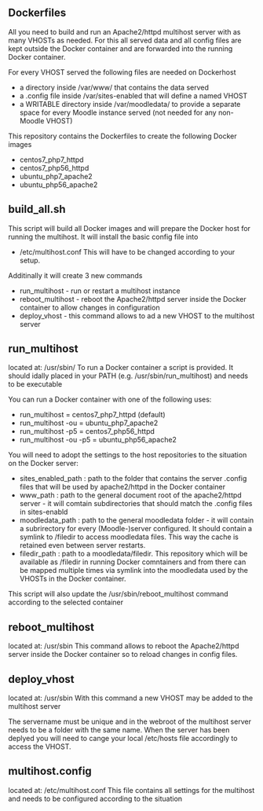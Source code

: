 Dockerfiles
-----------
All you need to build and run an Apache2/httpd multihost server with as many VHOSTs as needed.
For this all served data and all config files are kept outside the Docker container and are forwarded into the running Docker container.

For every VHOST served the following files are needed on Dockerhost
 * a directory inside /var/www/ that contains the data served
 * a .config file inside /var/sites-enabled that will define a named VHOST
 * a WRITABLE directory inside /var/moodledata/ to provide a separate space for every Moodle instance served (not needed for any non-Moodle VHOST)

This repository contains the Dockerfiles to create the following Docker images
 * centos7_php7_httpd
 * centos7_php56_httpd
 * ubuntu_php7_apache2
 * ubuntu_php56_apache2

build_all.sh
------------
This script will build all Docker images and will prepare the Docker host for running the multihost.
It will install the basic config file into
 * /etc/multihost.conf
This will have to be changed according to your setup.

Additinally it will create 3 new commands
 * run_multihost - run or restart a multihost instance
 * reboot_multihost - reboot the Apache2/httpd server inside the Docker container to allow changes in configuration
 * deploy_vhost - this command allows to ad a new VHOST to the multihost server

run_multihost
-------------
located at: /usr/sbin/
To run a Docker container a script is provided. It should idally placed in your PATH (e.g. /usr/sbin/run_multihost) and needs to be executable

You can run a Docker container  with one of the following uses:
 * run_multihost 		= centos7_php7_httpd (default)
 * run_multihost -ou 		= ubuntu_php7_apache2
 * run_multihost -p5 		= centos7_php56_httpd
 * run_multihost -ou -p5 	= ubuntu_php56_apache2 

You will need to adopt the settings to the host repositories to the situation on the Docker server:
 * sites_enabled_path	: path to the folder that contains the server .config files that will be used by apache2/httpd in the Docker container
 * www_path		: path to the general document root of the apache2/httpd server - it will comtain subdirectories that should match the .config files in sites-enabld
 * moodledata_path	: path to the general moodledata folder - it will contain a subrirectory for every (Moodle-)server configured. It should contain a symlink to /filedir to access moodledata files. This way the cache is retained even between server restarts.
 * filedir_path		: path to a moodledata/filedir. This repository which will be available as /filedir in running Docker comntainers and from there can be mapped multiple times via symlink into the moodledata used by the VHOSTs in the Docker container.

This script will also update the /usr/sbin/reboot_multihost command according to the selected container

reboot_multihost
----------------
located at: /usr/sbin
This command allows to reboot the Apache2/httpd server inside the Docker container so to reload changes in config files.

deploy_vhost <servername>
-------------------------
located at: /usr/sbin
With this command a new VHOST may be added to the multihost server

The servername must be unique and in the webroot of the multihost server needs to be a folder with the same name.
When the server has been deplyed you will need to cange your local /etc/hosts file accordingly to access the VHOST.

multihost.config
----------------
located at: /etc/multihost.conf
This file contains all settings for the multihost and needs to be configured according to the situation


